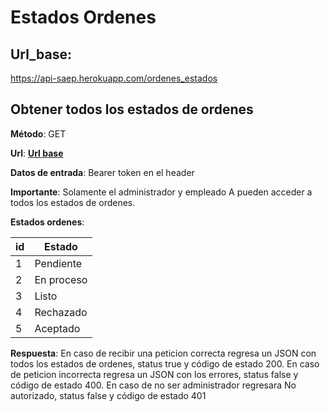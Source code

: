 # Estados Ordenes

##  **Url_base**:
https://api-saep.herokuapp.com/ordenes_estados

## Obtener todos los estados de ordenes

**Método**: GET

**Url**: **[Url base](#"Url_base)**

**Datos de entrada**: Bearer token en el header

**Importante**: Solamente el administrador y empleado A pueden acceder a todos los estados de ordenes.

**Estados ordenes**:

| id        | Estado     | 
| ----------| ---------- |
| 1         | Pendiente  |
| 2         | En proceso |
| 3         | Listo      |
| 4         | Rechazado  |
| 5         | Aceptado   |

**Respuesta**:
En caso de recibir una peticion correcta  regresa un JSON con todos los estados de ordenes, status true y código de estado 200.
En caso de peticion incorrecta regresa un JSON con los errores, status false y código de estado 400.
En caso de no ser administrador regresara No autorizado, status false y código de estado 401